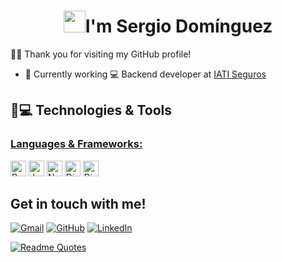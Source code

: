 <h1 align="center"><img src="https://media.giphy.com/media/hvRJCLFzcasrR4ia7z/giphy.gif" width="35">I'm Sergio Domínguez</h1>

🙋‍♂️ Thank you for visiting my GitHub profile! 

- 🔭 Currently working
💻 Backend developer at [IATI Seguros](iatiseguros.com)

## 🚀💻 Technologies & Tools

### <u> Languages & Frameworks: </u>

<img src = "https://img.shields.io/badge/Python-FFD43B?style=for-the-badge&logo=python&logoColor=blue" alt="Python logo" title="Python" height="25"/> <img src = "https://img.shields.io/badge/Java-ED8B00?style=for-the-badge&logo=openjdk&logoColor=black" alt="Java logo" title="Java logo" height="25"/> <img src = "https://img.shields.io/badge/node.js-6DA55F?style=for-the-badge&logo=node.js&logoColor=white" alt="Node.JS logo" title="Node.JS" height="25"/>  <img src = "https://img.shields.io/badge/django-%23092E20.svg?style=for-the-badge&logo=django&logoColor=white" alt="Django logo" title="Django" height="25"/>  <img src = "https://img.shields.io/badge/DJANGO-REST-ff1709?style=for-the-badge&logo=django&logoColor=white&color=ff1709&labelColor=gray" alt="Django REST logo" title="Django REST" height="25"/>

## Get in touch with me!

<a href="mailto:sergidominguezrivas@gmail.com"><img img src="https://img.shields.io/badge/Gmail-D14836?style=for-the-badge&logo=gmail&logoColor=white" alt="Gmail"/></a> <a href="https://github.com/Sergi7531"><img src="https://img.shields.io/badge/Github-%23121011.svg?style=for-the-badge&logo=github&logoColor=white" alt="GitHub"/></a> <a href="https://www.linkedin.com/in/sergio-dominguez-rivas/"><img src="https://img.shields.io/badge/linkedin-%230077B5.svg?style=for-the-badge&logo=linkedin&logoColor=white" alt="LinkedIn"/></a>

[![Readme Quotes](https://quotes-github-readme.vercel.app/api?type=horizontal&theme=algolia)](https://github.com/piyushsuthar/github-readme-quotes)

<!--
- 👯 I’m looking to collaborate on ...


- 🤔 I’m looking for help with ...

- 💬 Ask me about ...

- 📫 How to reach me: 

- ⚡ Fun fact: ...
-->
